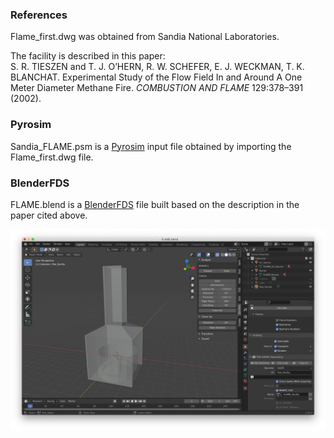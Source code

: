 ### References

Flame_first.dwg was obtained from Sandia National Laboratories.

The facility is described in this paper:  
S. R. TIESZEN and T. J. O’HERN, R. W. SCHEFER, E. J. WECKMAN, T. K. BLANCHAT. Experimental Study of the Flow Field In and Around A One Meter Diameter Methane Fire. _COMBUSTION AND FLAME_ 129:378–391 (2002).

### Pyrosim

Sandia_FLAME.psm is a [Pyrosim](https://www.thunderheadeng.com/pyrosim/) input file obtained by importing the Flame_first.dwg file.

### BlenderFDS

FLAME.blend is a [BlenderFDS](https://github.com/firetools/blenderfds) file built based on the description in the paper cited above.

![](BlenderFDS_FLAME_image.png)


